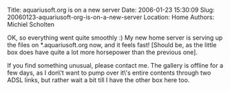 Title: aquariusoft.org is on a new server
Date: 2006-01-23 15:30:09
Slug: 20060123-aquariusoft-org-is-on-a-new-server
Location: Home
Authors: Michiel Scholten

<p>OK, so everything went quite smoothly :) My new home server is serving up the files on *.aquariusoft.org now, and it feels fast! [Should be, as the little box does have quite a lot more horsepower than the previous one].</p>

<p>If you find something unusual, please contact me. The gallery is offline for a few days, as I don\'t want to pump over it\'s entire contents through two ADSL links, but rather wait a bit till I have the other box here too.</p>